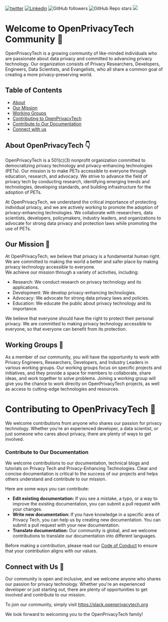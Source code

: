 [![twitter](https://img.shields.io/twitter/follow/openprivacytech?style=social)](https://twitter.com/intent/follow?screen_name=openprivacytech)
[![Linkedin](https://img.shields.io/badge/-openprivacytech-blue?style=flat-square&logo=Linkedin&logoColor=white&link=https://www.linkedin.com/company/openprivacytech)](https://www.linkedin.com/company/openprivacytech)
![GitHub followers](https://img.shields.io/github/followers/openprivacytech?label=Follow&style=social)
![GitHub Repo stars](https://img.shields.io/github/stars/openprivacytech/community?style=social)
![](https://visitor-badge.glitch.me/badge?page_id=openprivacytech)


# Welcome to OpenPrivacyTech Community 👋

OpenPrivacyTech is a growing community of like-minded individuals who are passionate about data privacy and committed to advancing privacy technology. Our organization consists of  Privacy Researchers, Developers, Engineers, Data Scientists, and Evangelists, who all share a common goal of creating a more privacy-preserving world. 

## Table of Contents

- [About](#about-openprivacytech-point_down)
- [Our Mission](#our-mission-rocket)
- [Working Groups](#working-groups-page_facing_up)
- [Contributing to OpenPrivacyTech](#contributing-to-openprivacytech-pushpin)
- [Contribute to Our Documentation](#contribute-to-our-documentation)
- [Connect with us](#connect-with-us)


## About OpenPrivacyTech :point_down:

OpenPrivacyTech is a 501(c)(3) nonprofit organization committed to democratizing privacy technology and privacy-enhancing technologies (PETs). Our mission is to make PETs accessible to everyone through education, research, and advocacy. We strive to advance the field of privacy tech by conducting research, identifying emerging trends and technologies, developing standards, and building infrastructure for the adoption of PETs.

At OpenPrivacyTech, we understand the critical importance of protecting individual privacy, and we are actively working to promote the adoption of privacy-enhancing technologies. We collaborate with researchers, data scientists, developers, policymakers, industry leaders, and organizations to advocate for strong data privacy and protection laws while promoting the use of PETs.


## Our Mission :rocket:

At OpenPrivacyTech, we believe that privacy is a fundamental human right. We are committed to making the world a better and safer place by making privacy technology accessible to everyone.  
We achieve our mission through a variety of activities, including:
* Research: We conduct research on privacy technology and its applications.
* Development: We develop privacy-enhancing technologies.
* Advocacy: We advocate for strong data privacy laws and policies.
* Education: We educate the public about privacy technology and its importance.

We believe that everyone should have the right to protect their personal privacy. We are committed to making privacy technology accessible to everyone, so that everyone can benefit from its protection.
## Working Groups :page_facing_up:

As a member of our community, you will have the opportunity to work with Privacy Engineers, Researchers, Developers, and Industry Leaders in various working groups. Our working groups focus on specific projects and initiatives, and they provide a space for members to collaborate, share ideas, and work together to solve problems. Joining a working group will give you the chance to work directly on OpenPrivacyTech projects, as well as access to cutting-edge technologies and resources.


# Contributing to OpenPrivacyTech :pushpin:

We welcome contributions from anyone who shares our passion for privacy technology. Whether you're an experienced developer, a data scientist, or just someone who cares about privacy, there are plenty of ways to get involved.


### Contribute to Our Documentation
We welcome contributions to our documentation, technical blogs and tutorials on Privacy Tech and Privacy-Enhancing Technologies. Clear and concise documentation is critical to the success of our projects and helps others understand and contribute to our mission.

Here are some ways you can contribute:
- **Edit existing documentation:** If you see a mistake, a typo, or a way to improve the existing documentation, you can submit a pull request with your changes.
- **Write new documentation:** If you have knowledge in a specific area of Privacy Tech, you can help us by creating new documentation. You can submit a pull request with your new documentation.
- **Translate documentation:** Our community is global, and we welcome contributions to translate our documentation into different languages.

Before making a contribution, please read our [Code of Conduct](https://www.openprivacytech.org/code-of-conduct/) to ensure that your contribution aligns with our values.


## Connect with Us 🤝
Our community is open and inclusive, and we welcome anyone who shares our passion for privacy technology. Whether you're an experienced developer or just starting out, there are plenty of opportunities to get involved and contribute to our mission.

To join our community, simply visit https://slack.openprivacytech.org

We look forward to welcoming you to the OpenPrivacyTech family!
